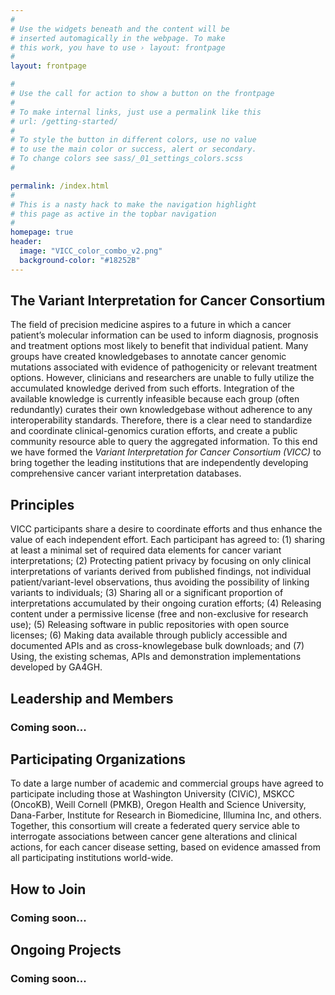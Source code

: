 ```yaml
---
#
# Use the widgets beneath and the content will be
# inserted automagically in the webpage. To make
# this work, you have to use › layout: frontpage
#
layout: frontpage

#
# Use the call for action to show a button on the frontpage
#
# To make internal links, just use a permalink like this
# url: /getting-started/
#
# To style the button in different colors, use no value
# to use the main color or success, alert or secondary.
# To change colors see sass/_01_settings_colors.scss
#

permalink: /index.html
#
# This is a nasty hack to make the navigation highlight
# this page as active in the topbar navigation
#
homepage: true
header:
  image: "VICC_color_combo_v2.png"
  background-color: "#18252B"
---
```


## The Variant Interpretation for Cancer Consortium
The field of precision medicine aspires to a future in which a cancer patient’s molecular information can be used to inform diagnosis, prognosis and treatment options most likely to benefit that individual patient. Many groups have created knowledgebases to annotate cancer genomic mutations associated with evidence of pathogenicity or relevant treatment options. However, clinicians and researchers are unable to fully utilize the accumulated knowledge derived from such efforts. Integration of the available knowledge is currently infeasible because each group (often redundantly) curates their own knowledgebase without adherence to any interoperability standards. Therefore, there is a clear need to standardize and coordinate clinical-genomics curation efforts, and create a public community resource able to query the aggregated information. To this end we have formed the *Variant Interpretation for Cancer Consortium (VICC)* to bring together the leading institutions that are independently developing comprehensive cancer variant interpretation databases. 

## Principles
VICC participants share a desire to coordinate efforts and thus enhance the value of each independent effort. Each participant has agreed to: (1) sharing at least a minimal set of required data elements for cancer variant interpretations; (2) Protecting patient privacy by focusing on only clinical interpretations of variants derived from published findings, not individual patient/variant-level observations, thus avoiding the possibility of linking variants to individuals; (3) Sharing all or a significant proportion of interpretations accumulated by their ongoing curation efforts; (4) Releasing content under a permissive license (free and non-exclusive for research use); (5) Releasing software in public repositories with open source licenses; (6) Making data available through publicly accessible and documented APIs and as cross-knowlegebase bulk downloads; and (7) Using, the existing schemas, APIs and demonstration implementations developed by GA4GH. 

## Leadership and Members
### Coming soon...

## Participating Organizations
To date a large number of academic and commercial groups have agreed to participate including those at Washington University (CIViC), MSKCC (OncoKB), Weill Cornell (PMKB), Oregon Health and Science University, Dana-Farber, Institute for Research in Biomedicine, Illumina Inc, and others. Together, this consortium will create a federated query service able to interrogate associations between cancer gene alterations and clinical actions, for each cancer disease setting, based on evidence amassed from all participating institutions world-wide.

## How to Join
### Coming soon...

## Ongoing Projects
### Coming soon...

